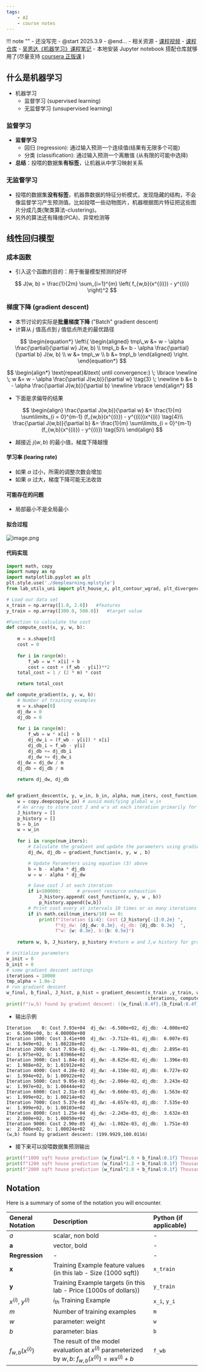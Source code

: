 ```yaml
---
tags:
    - AI
    - course notes
---
```


!!! note ""
    - 还没写完
	- @start 2025.3.9
	- @end...
	- 相关资源
    	- [课程视频](https://www.bilibili.com/video/BV1MN4y1S7DE/?p=20&share_source=copy_web&vd_source=5d7da9075f18e5d133f46c25ab52f885)
    	- [课程仓库](https://github.com/greyhatguy007/Machine-Learning-Specialization-Coursera)
    	- [吴恩达《机器学习》课程笔记](https://kyonhuang.top/Andrew-Ng-Machine-Learning-notes/#/)
  	- 本地安装 Jupyter notebook 搭配仓库就够用了(尽量支持 [coursera 正版课](https://www.coursera.org/specializations/machine-learning-introduction) )

  
  

## 什么是机器学习

- 机器学习
	- 监督学习 (supervised learning)
	- 无监督学习 (unsupervised learning)

### 监督学习

- **监督学习**
	- 回归 (regression): 通过输入预测一个连续值(结果有无限多个可能)
	- 分类 (classification): 通过输入预测一个离散值 (从有限的可能中选择)
- **总结**：投喂的数据集**有标签**，让机器从中学习映射关系

### 无监督学习

- 投喂的数据集**没有标签**，机器靠数据的特征分析模式，发现隐藏的结构，不会像监督学习产生预测值。比如投喂一些动物图片，机器根据图片特征把这些图片分成几类(聚类算法-clustering)。
- 另外的算法还有降维(PCA)、异常检测等

## 线性回归模型

### 成本函数 

- 引入这个函数的目的：用于衡量模型预测的好坏

$$
J(w, b) = \frac{1}{2m} \sum_{i=1}^{m} \left( f_{w,b}(x^{(i)}) - y^{(i)} \right)^2
$$

### 梯度下降 (gradient descent)

- 本节讨论的实际是**批量梯度下降** ("Batch" gradient descent)
- 计算从 $j$ 值高点到 $j$ 值低点所走的最优路径

$$
\begin{equation*}
\left\{
\begin{aligned}
tmp\_w &= w - \alpha \frac{\partial}{\partial w} J(w, b) \\
tmp\_b &= b - \alpha \frac{\partial}{\partial b} J(w, b) \\
w &= tmp\_w \\
b &= tmp\_b
\end{aligned}
\right.
\end{equation*}
$$

$$
\begin{align*} \text{repeat}&\text{ until convergence:} \; \lbrace \newline
\;  w &= w -  \alpha \frac{\partial J(w,b)}{\partial w} \tag{3}  \; \newline 
 b &= b -  \alpha \frac{\partial J(w,b)}{\partial b}  \newline \rbrace
\end{align*}
$$

- 下面是求偏导的结果

$$
\begin{align}
\frac{\partial J(w,b)}{\partial w}  &= \frac{1}{m} \sum\limits_{i = 0}^{m-1} (f_{w,b}(x^{(i)}) - y^{(i)})x^{(i)} \tag{4}\\
  \frac{\partial J(w,b)}{\partial b}  &= \frac{1}{m} \sum\limits_{i = 0}^{m-1} (f_{w,b}(x^{(i)}) - y^{(i)}) \tag{5}\\
\end{align}
$$

- 越接近 $j(w, b)$ 的最小值，梯度下降越慢

#### 学习率 (learing rate)

- 如果 $\alpha$ 过小，所需的调整次数会增加
- 如果 $\alpha$ 过大，梯度下降可能无法收敛 

#### 可能存在的问题

- 局部最小不是全局最小 

#### 拟合过程

![image.png](https://cdn.jsdelivr.net/gh/Auzers/drawingbed/image/20250309193200829.png)


#### 代码实现

```python
import math, copy
import numpy as np
import matplotlib.pyplot as plt
plt.style.use('./deeplearning.mplstyle')
from lab_utils_uni import plt_house_x, plt_contour_wgrad, plt_divergence, plt_gradients

# Load our data set
x_train = np.array([1.0, 2.0])   #features
y_train = np.array([300.0, 500.0])   #target value

#Function to calculate the cost
def compute_cost(x, y, w, b):
   
    m = x.shape[0] 
    cost = 0
    
    for i in range(m):
        f_wb = w * x[i] + b
        cost = cost + (f_wb - y[i])**2
    total_cost = 1 / (2 * m) * cost

    return total_cost

def compute_gradient(x, y, w, b): 
    # Number of training examples
    m = x.shape[0]    
    dj_dw = 0
    dj_db = 0
    
    for i in range(m):  
        f_wb = w * x[i] + b 
        dj_dw_i = (f_wb - y[i]) * x[i] 
        dj_db_i = f_wb - y[i] 
        dj_db += dj_db_i
        dj_dw += dj_dw_i 
    dj_dw = dj_dw / m 
    dj_db = dj_db / m 
        
    return dj_dw, dj_db


def gradient_descent(x, y, w_in, b_in, alpha, num_iters, cost_function, gradient_function): 
    w = copy.deepcopy(w_in) # avoid modifying global w_in
    # An array to store cost J and w's at each iteration primarily for graphing later
    J_history = []
    p_history = []
    b = b_in
    w = w_in
    
    for i in range(num_iters):
        # Calculate the gradient and update the parameters using gradient_function
        dj_dw, dj_db = gradient_function(x, y, w , b)     

        # Update Parameters using equation (3) above
        b = b - alpha * dj_db                            
        w = w - alpha * dj_dw                            

        # Save cost J at each iteration
        if i<100000:      # prevent resource exhaustion 
            J_history.append( cost_function(x, y, w , b))
            p_history.append([w,b])
        # Print cost every at intervals 10 times or as many iterations if < 10
        if i% math.ceil(num_iters/10) == 0:
            print(f"Iteration {i:4}: Cost {J_history[-1]:0.2e} ",
                  f"dj_dw: {dj_dw: 0.3e}, dj_db: {dj_db: 0.3e}  ",
                  f"w: {w: 0.3e}, b:{b: 0.5e}")
 
    return w, b, J_history, p_history #return w and J,w history for graphing

# initialize parameters
w_init = 0
b_init = 0
# some gradient descent settings
iterations = 10000
tmp_alpha = 1.0e-2
# run gradient descent
w_final, b_final, J_hist, p_hist = gradient_descent(x_train ,y_train, w_init, b_init, tmp_alpha, 
                                                    iterations, compute_cost, compute_gradient)
print(f"(w,b) found by gradient descent: ({w_final:8.4f},{b_final:8.4f})")
```

- 输出示例
```output
Iteration    0: Cost 7.93e+04  dj_dw: -6.500e+02, dj_db: -4.000e+02   w:  6.500e+00, b: 4.00000e+00
Iteration 1000: Cost 3.41e+00  dj_dw: -3.712e-01, dj_db:  6.007e-01   w:  1.949e+02, b: 1.08228e+02
Iteration 2000: Cost 7.93e-01  dj_dw: -1.789e-01, dj_db:  2.895e-01   w:  1.975e+02, b: 1.03966e+02
Iteration 3000: Cost 1.84e-01  dj_dw: -8.625e-02, dj_db:  1.396e-01   w:  1.988e+02, b: 1.01912e+02
Iteration 4000: Cost 4.28e-02  dj_dw: -4.158e-02, dj_db:  6.727e-02   w:  1.994e+02, b: 1.00922e+02
Iteration 5000: Cost 9.95e-03  dj_dw: -2.004e-02, dj_db:  3.243e-02   w:  1.997e+02, b: 1.00444e+02
Iteration 6000: Cost 2.31e-03  dj_dw: -9.660e-03, dj_db:  1.563e-02   w:  1.999e+02, b: 1.00214e+02
Iteration 7000: Cost 5.37e-04  dj_dw: -4.657e-03, dj_db:  7.535e-03   w:  1.999e+02, b: 1.00103e+02
Iteration 8000: Cost 1.25e-04  dj_dw: -2.245e-03, dj_db:  3.632e-03   w:  2.000e+02, b: 1.00050e+02
Iteration 9000: Cost 2.90e-05  dj_dw: -1.082e-03, dj_db:  1.751e-03   w:  2.000e+02, b: 1.00024e+02
(w,b) found by gradient descent: (199.9929,100.0116)
```

- 接下来可以投喂数据集预测输出

```python
print(f"1000 sqft house prediction {w_final*1.0 + b_final:0.1f} Thousand dollars")
print(f"1200 sqft house prediction {w_final*1.2 + b_final:0.1f} Thousand dollars")
print(f"2000 sqft house prediction {w_final*2.0 + b_final:0.1f} Thousand dollars")
```

## Notation

Here is a summary of some of the notation you will encounter.  

| General Notation     | Description                                                                                             | Python (if applicable) |
| :------------------- | :------------------------------------------------------------------------------------------------------ | :--------------------- |
| $a$                  | scalar, non bold                                                                                        | -                      |
| $\mathbf{a}$         | vector, bold                                                                                            | -                      |
| **Regression**       | -                                                                                                       | -                      |
| $\mathbf{x}$         | Training Example feature values (in this lab - Size (1000 sqft))                                        | `x_train`              |
| $\mathbf{y}$         | Training Example targets (in this lab - Price (1000s of dollars))                                       | `y_train`              |
| $x^{(i)}$, $y^{(i)}$ | $i_{th}$ Training Example                                                                               | `x_i`, `y_i`           |
| $m$                  | Number of training examples                                                                             | `m`                    |
| $w$                  | parameter: weight                                                                                       | `w`                    |
| $b$                  | parameter: bias                                                                                         | `b`                    |
| $f_{w,b}(x^{(i)})$   | The result of the model evaluation at $x^{(i)}$ parameterized by $w,b$: $f_{w,b}(x^{(i)}) = wx^{(i)}+b$ | `f_wb`                 |
